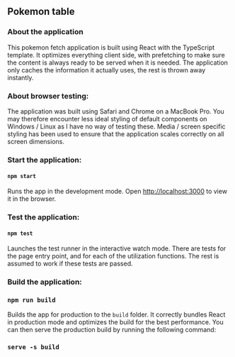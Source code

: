 ## Pokemon table

### About the application
This pokemon fetch application is built using React with the TypeScript template.
It optimizes everything client side, with prefetching to make sure the content 
is always ready to be served when it is needed. The application only caches the
information it actually uses, the rest is thrown away instantly.

### About browser testing:
The application was built using Safari and Chrome on a MacBook Pro. You may
therefore encounter less ideal styling of default components on Windows / Linux
as I have no way of testing these. Media / screen specific styling has been used
to ensure that the application scales correctly on all screen dimensions.

### Start the application:
#### `npm start`

Runs the app in the development mode.
Open [http://localhost:3000](http://localhost:3000) to view it in the browser.

### Test the application:
#### `npm test`

Launches the test runner in the interactive watch mode. There are tests for the
page entry point, and for each of the utilization functions. The rest is assumed
to work if these tests are passed.

### Build the application:
### `npm run build`
Builds the app for production to the `build` folder.
It correctly bundles React in production mode and optimizes the build for the 
best performance. You can then serve the production build by running the 
following command:

### `serve -s build`
